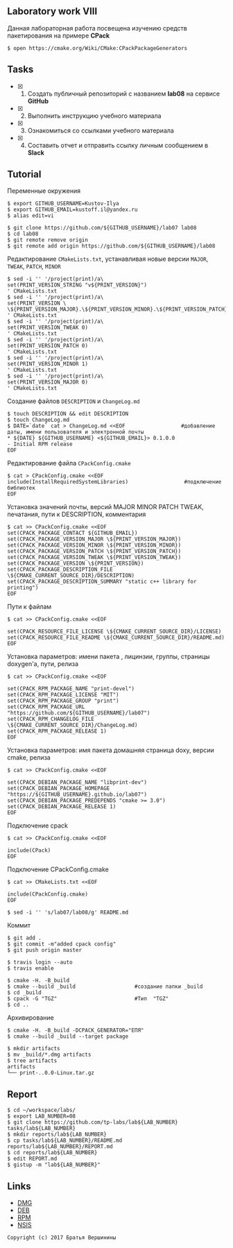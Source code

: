 ## Laboratory work VIII

Данная лабораторная работа посвещена изучению средств пакетирования на примере **CPack**

```ShellSession
$ open https://cmake.org/Wiki/CMake:CPackPackageGenerators
```

## Tasks

- [X] 1. Создать публичный репозиторий с названием **lab08** на сервисе **GitHub**
- [X] 2. Выполнить инструкцию учебного материала
- [X] 3. Ознакомиться со ссылками учебного материала
- [X] 4. Составить отчет и отправить ссылку личным сообщением в **Slack**

## Tutorial

Переменные окружения
```ShellSession
$ export GITHUB_USERNAME=Kustov-Ilya
$ export GITHUB_EMAIL=kustoff.il@yandex.ru 
$ alias edit=vi
```

```ShellSession
$ git clone https://github.com/${GITHUB_USERNAME}/lab07 lab08 
$ cd lab08 
$ git remote remove origin 
$ git remote add origin https://github.com/${GITHUB_USERNAME}/lab08 
```

Редактирование `CMakeLists.txt`, устанавливая новые версии `MAJOR`, `TWEAK`, `PATCH`, `MINOR`
```ShellSession
$ sed -i '' '/project(print)/a\
set(PRINT_VERSION_STRING "v${PRINT_VERSION}")
' CMakeLists.txt
$ sed -i '' '/project(print)/a\
set(PRINT_VERSION \
\${PRINT_VERSION_MAJOR}.\${PRINT_VERSION_MINOR}.\${PRINT_VERSION_PATCH}.\${PRINT_VERSION_TWEAK})
' CMakeLists.txt
$ sed -i '' '/project(print)/a\
set(PRINT_VERSION_TWEAK 0)
' CMakeLists.txt
$ sed -i '' '/project(print)/a\
set(PRINT_VERSION_PATCH 0)
' CMakeLists.txt
$ sed -i '' '/project(print)/a\ 
set(PRINT_VERSION_MINOR 1)
' CMakeLists.txt
$ sed -i '' '/project(print)/a\ 
set(PRINT_VERSION_MAJOR 0)
' CMakeLists.txt
```

Создание файлов `DESCRIPTION` и `ChangeLog.md`
```ShellSession
$ touch DESCRIPTION && edit DESCRIPTION                
$ touch ChangeLog.md                                  
$ DATE=`date` cat > ChangeLog.md <<EOF                  #добавление даты, имени пользователя и электронной почты
* ${DATE} ${GITHUB_USERNAME} <${GITHUB_EMAIL}> 0.1.0.0
- Initial RPM release
EOF
```

Редактирование файла `CPackConfig.cmake`
```ShellSession
$ cat > CPackConfig.cmake <<EOF
include(InstallRequiredSystemLibraries)                  #подключение библиотек
EOF
```

Установка значений почты, версий MAJOR MINOR PATCH TWEAK, печатания, пути к DESCRIPTION, комментария
```ShellSession
$ cat >> CPackConfig.cmake <<EOF
set(CPACK_PACKAGE_CONTACT ${GITHUB_EMAIL})                                  
set(CPACK_PACKAGE_VERSION_MAJOR \${PRINT_VERSION_MAJOR})                     
set(CPACK_PACKAGE_VERSION_MINOR \${PRINT_VERSION_MINOR})
set(CPACK_PACKAGE_VERSION_PATCH \${PRINT_VERSION_PATCH})           
set(CPACK_PACKAGE_VERSION_TWEAK \${PRINT_VERSION_TWEAK})                    
set(CPACK_PACKAGE_VERSION \${PRINT_VERSION})                                  
set(CPACK_PACKAGE_DESCRIPTION_FILE \${CMAKE_CURRENT_SOURCE_DIR}/DESCRIPTION)
set(CPACK_PACKAGE_DESCRIPTION_SUMMARY "static c++ library for printing")      
EOF
```

Пути к файлам
```ShellSession
$ cat >> CPackConfig.cmake <<EOF

set(CPACK_RESOURCE_FILE_LICENSE \${CMAKE_CURRENT_SOURCE_DIR}/LICENSE)       
set(CPACK_RESOURCE_FILE_README \${CMAKE_CURRENT_SOURCE_DIR}/README.md)      
EOF
```
Установка параметров: имени пакета , лицинзии, группы, страницы doxygen'a, пути, релиза
```ShellSession
$ cat >> CPackConfig.cmake <<EOF

set(CPACK_RPM_PACKAGE_NAME "print-devel")                                
set(CPACK_RPM_PACKAGE_LICENSE "MIT")                                    
set(CPACK_RPM_PACKAGE_GROUP "print")                                      
set(CPACK_RPM_PACKAGE_URL "https://github.com/${GITHUB_USERNAME}/lab07")    
set(CPACK_RPM_CHANGELOG_FILE \${CMAKE_CURRENT_SOURCE_DIR}/ChangeLog.md)     
set(CPACK_RPM_PACKAGE_RELEASE 1)                                          
EOF
```

Установка параметров: имя пакета домашняя страница doxy, версии cmake, релиза
```ShellSession
$ cat >> CPackConfig.cmake <<EOF

set(CPACK_DEBIAN_PACKAGE_NAME "libprint-dev")                                  
set(CPACK_DEBIAN_PACKAGE_HOMEPAGE "https://${GITHUB_USERNAME}.github.io/lab07") 
set(CPACK_DEBIAN_PACKAGE_PREDEPENDS "cmake >= 3.0")                             
set(CPACK_DEBIAN_PACKAGE_RELEASE 1)                                             
EOF
```
Подключение cpack
```ShellSession
$ cat >> CPackConfig.cmake <<EOF

include(CPack)
EOF
```
Подключение CPackConfig.cmake
```ShellSession
$ cat >> CMakeLists.txt <<EOF

include(CPackConfig.cmake) 
EOF 
```

```ShellSession
$ sed -i '' 's/lab07/lab08/g' README.md 
```

Коммит
```ShellSession
$ git add . 
$ git commit -m"added cpack config" 
$ git push origin master 
```


```ShellSession
$ travis login --auto 
$ travis enable 
```

```ShellSession
$ cmake -H. -B_build 
$ cmake --build _build                   #создание папки _build
$ cd _build
$ cpack -G "TGZ"                         #Тип  "TGZ"
$ cd ..
```

Архивирование
```ShellSession
$ cmake -H. -B_build -DCPACK_GENERATOR="ЕПЯ" 
$ cmake --build _build --target package 
```

```ShellSession
$ mkdir artifacts 
$ mv _build/*.dmg artifacts 
$ tree artifacts
artifacts
└── print-..0.0-Linux.tar.gz
```

## Report

```ShellSession
$ cd ~/workspace/labs/
$ export LAB_NUMBER=08
$ git clone https://github.com/tp-labs/lab${LAB_NUMBER} tasks/lab${LAB_NUMBER}
$ mkdir reports/lab${LAB_NUMBER}
$ cp tasks/lab${LAB_NUMBER}/README.md reports/lab${LAB_NUMBER}/REPORT.md
$ cd reports/lab${LAB_NUMBER}
$ edit REPORT.md
$ gistup -m "lab${LAB_NUMBER}"
```

## Links

- [DMG](https://cmake.org/cmake/help/latest/module/CPackDMG.html)
- [DEB](https://cmake.org/cmake/help/latest/module/CPackDeb.html)
- [RPM](https://cmake.org/cmake/help/latest/module/CPackRPM.html)
- [NSIS](https://cmake.org/cmake/help/latest/module/CPackNSIS.html)

```
Copyright (c) 2017 Братья Вершинины
```
